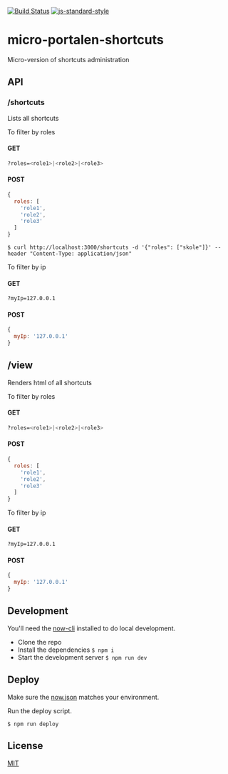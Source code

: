 [![Build Status](https://travis-ci.org/telemark/micro-portalen-shortcuts.svg?branch=master)](https://travis-ci.org/telemark/micro-portalen-shortcuts)
[![js-standard-style](https://img.shields.io/badge/code%20style-standard-brightgreen.svg?style=flat)](https://github.com/feross/standard)

# micro-portalen-shortcuts

Micro-version of shortcuts administration

## API

### **/shortcuts**

Lists all shortcuts

To filter by roles

#### GET

```bash
?roles=<role1>|<role2>|<role3>
```

#### POST

```JavaScript
{
  roles: [
    'role1',
    'role2',
    'role3'
  ]
}
```

```
$ curl http://localhost:3000/shortcuts -d '{"roles": ["skole"]}' --header "Content-Type: application/json"
```

To filter by ip

#### GET

```bash
?myIp=127.0.0.1
```

#### POST

```JavaScript
{
  myIp: '127.0.0.1'
}
```

## /view

Renders html of all shortcuts

To filter by roles

#### GET

```bash
?roles=<role1>|<role2>|<role3>
```

#### POST

```JavaScript
{
  roles: [
    'role1',
    'role2',
    'role3'
  ]
}
```

To filter by ip

#### GET

```bash
?myIp=127.0.0.1
```

#### POST

```JavaScript
{
  myIp: '127.0.0.1'
}
```

## Development

You'll need the [now-cli](https://zeit.co/now) installed to do local development.

- Clone the repo
- Install the dependencies ```$ npm i```
- Start the development server ```$ npm run dev```

## Deploy

Make sure the [now.json](now.json) matches your environment.

Run the deploy script.

```$ npm run deploy```

## License

[MIT](LICENSE)